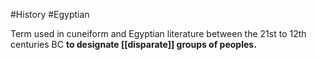 #History #Egyptian

Term used in cuneiform and Egyptian literature between the 21st to 12th centuries BC **to designate [[disparate]] groups of peoples.**